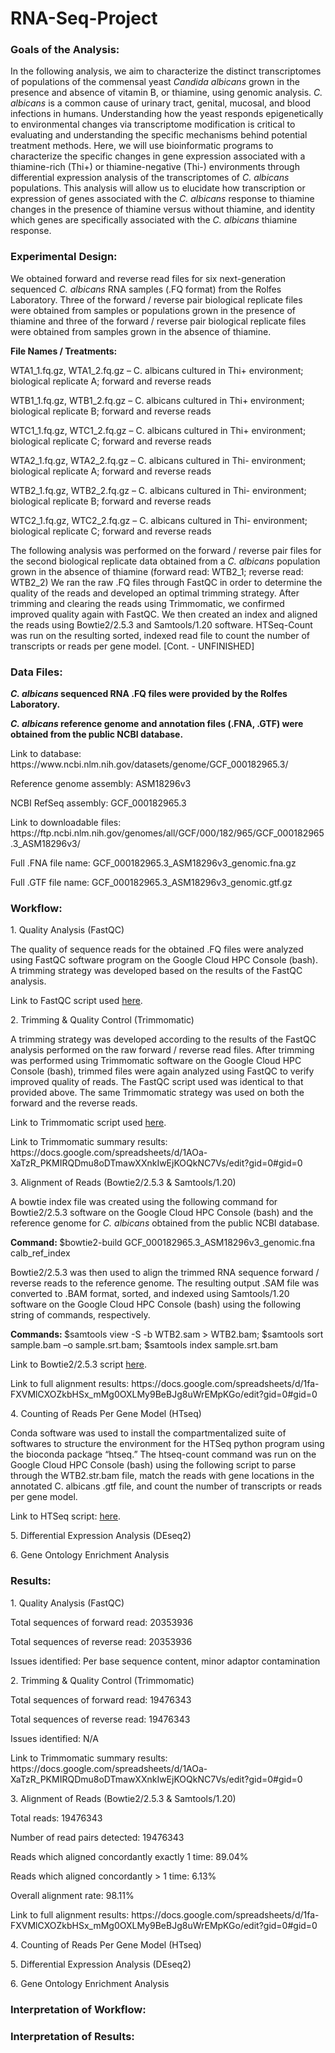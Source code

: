 # RNA-Seq-Project

<h3>Goals of the Analysis:</h3>
<p>In the following analysis, we aim to characterize the distinct transcriptomes of populations of the commensal yeast <i>Candida albicans</i> grown in the presence and absence of vitamin B, or thiamine, using genomic analysis. <i>C. albicans</i> is a common cause of urinary tract, genital, mucosal, and blood infections in humans. Understanding how the yeast responds epigenetically to environmental changes via transcriptome modification is critical to evaluating and understanding the specific mechanisms behind potential treatment methods. Here, we will use bioinformatic programs to characterize the specific changes in gene expression associated with a thiamine-rich (Thi+) or thiamine-negative (Thi-) environments through differential expression analysis of the transcriptomes of <i>C. albicans</i> populations. This analysis will allow us to elucidate how transcription or expression of genes associated with the <i>C. albicans</i> response to thiamine changes in the presence of thiamine versus without thiamine, and identity which genes are specifically associated with the <i>C. albicans</i> thiamine response.</p>

<h3>Experimental Design:</h3>
<p>We obtained forward and reverse read files for six next-generation sequenced <i>C. albicans</i> RNA samples (.FQ format) from the Rolfes Laboratory. Three of the forward / reverse pair biological replicate files were obtained from samples or populations grown in the presence of thiamine and three of the forward / reverse pair biological replicate files were obtained from samples grown in the absence of thiamine.</p>
<p><b>File Names / Treatments:</b></p>
<p>WTA1_1.fq.gz, WTA1_2.fq.gz – C. albicans cultured in Thi+ environment; biological replicate A; forward and reverse reads</p>
<p>WTB1_1.fq.gz, WTB1_2.fq.gz – C. albicans cultured in Thi+ environment; biological replicate B; forward and reverse reads</p>
<p>WTC1_1.fq.gz, WTC1_2.fq.gz – C. albicans cultured in Thi+ environment; biological replicate C; forward and reverse reads</p>
<p>WTA2_1.fq.gz, WTA2_2.fq.gz – C. albicans cultured in Thi- environment; biological replicate A; forward and reverse reads</p>
<p>WTB2_1.fq.gz, WTB2_2.fq.gz – C. albicans cultured in Thi- environment; biological replicate B; forward and reverse reads</p>
<p>WTC2_1.fq.gz, WTC2_2.fq.gz – C. albicans cultured in Thi- environment; biological replicate C; forward and reverse reads</p>
<p>The following analysis was performed on the forward / reverse pair files for the second biological replicate data obtained from a <i>C. albicans</i> population grown in the absence of thiamine (forward read: WTB2_1; reverse read: WTB2_2) We ran the raw .FQ files through FastQC in order to determine the quality of the reads and developed an optimal trimming strategy. After trimming and clearing the reads using Trimmomatic, we confirmed improved quality again with FastQC. We then created an index and aligned the reads using Bowtie2/2.5.3 and Samtools/1.20 software. HTSeq-Count was run on the resulting sorted, indexed read file to count the number of transcripts or reads per gene model. [Cont. - UNFINISHED]</p>

<h3>Data Files:</h3>
<p><b><i>C. albicans</i> sequenced RNA .FQ files were provided by the Rolfes Laboratory.</b></p>
<p><b><i>C. albicans</i> reference genome and annotation files (.FNA, .GTF) were obtained from the public NCBI database.</b></p>
<p>Link to database: https://www.ncbi.nlm.nih.gov/datasets/genome/GCF_000182965.3/</p2>
<p>Reference genome assembly: ASM18296v3</p>
<p>NCBI RefSeq assembly: GCF_000182965.3</p>
<p>Link to downloadable files: https://ftp.ncbi.nlm.nih.gov/genomes/all/GCF/000/182/965/GCF_000182965.3_ASM18296v3/</p>
<p>Full .FNA file name: GCF_000182965.3_ASM18296v3_genomic.fna.gz</p>
<p>Full .GTF file name: GCF_000182965.3_ASM18296v3_genomic.gtf.gz</p>

<h3>Workflow:</h3>
<p> 1. Quality Analysis (FastQC)</p>
<p>The quality of sequence reads for the obtained .FQ files were analyzed using FastQC software program on the Google Cloud HPC Console (bash). A trimming strategy was developed based on the results of the FastQC analysis.</p>
<p>Link to FastQC script used <a href=/fastqc.SBATCH> here</a>.</p>

<p> 2. Trimming & Quality Control (Trimmomatic)</p>
<p>A trimming strategy was developed according to the results of the FastQC analysis performed on the raw forward / reverse read files. After trimming was performed using Trimmomatic software on the Google Cloud HPC Console (bash), trimmed files were again analyzed using FastQC to verify improved quality of reads. The FastQC script used was identical to that provided above. The same Trimmomatic strategy was used on both the forward and the reverse reads.</p> 
<p>Link to Trimmomatic script used <a href=/trimmomatic.SBATCH> here<a/>.</p>
<p>Link to Trimmomatic summary results: https://docs.google.com/spreadsheets/d/1AOa-XaTzR_PKMIRQDmu8oDTmawXXnkIwEjKOQkNC7Vs/edit?gid=0#gid=0</p>

<p> 3. Alignment of Reads (Bowtie2/2.5.3 & Samtools/1.20)</p>
<p>A bowtie index file was created using the following command for Bowtie2/2.5.3 software on the Google Cloud HPC Console (bash) and the reference genome for <i>C. albicans</i> obtained from the public NCBI database.</p>
<p><b>Command: </b>$bowtie2-build GCF_000182965.3_ASM18296v3_genomic.fna calb_ref_index</p>
<p>Bowtie2/2.5.3 was then used to align the trimmed RNA sequence forward / reverse reads to the reference genome. The resulting output .SAM file was converted to .BAM format, sorted, and indexed using Samtools/1.20 software on the Google Cloud HPC Console (bash) using the following string of commands, respectively.</p>
<p><b>Commands: </b>$samtools view -S -b WTB2.sam > WTB2.bam; $samtools sort sample.bam –o sample.srt.bam; $samtools index sample.srt.bam<p/>
<p>Link to Bowtie2/2.5.3 script <a href=/bowtie.SBATCH> here<a/>.</p>
<p>Link to full alignment results: https://docs.google.com/spreadsheets/d/1fa-FXVMlCXOZkbHSx_mMg0OXLMy9BeBJg8uWrEMpKGo/edit?gid=0#gid=0</p>

<p> 4. Counting of Reads Per Gene Model (HTseq)</p>
Conda software was used to install the compartmentalized suite of softwares to structure the environment for the HTSeq python program using the bioconda package “htseq.” The htseq-count command was run on the Google Cloud HPC Console (bash) using the following script to parse through the WTB2.str.bam file, match the reads with gene locations in the annotated C. albicans .gtf file, and count the number of transcripts or reads per gene model.
<p>Link to HTSeq script: <a href=/htseq_count.SBATCH> here<a/>.</p>

<p> 5. Differential Expression Analysis (DEseq2)</p>
 
<p> 6. Gene Ontology Enrichment Analysis</p>
 
<h3>Results:</h3>
<p> 1. Quality Analysis (FastQC)</p>
<p>Total sequences of forward read: 20353936</p>
<p>Total sequences of reverse read: 20353936</p>
<p>Issues identified: Per base sequence content, minor adaptor contamination</p>

<p> 2. Trimming & Quality Control (Trimmomatic)</p>
<p>Total sequences of forward read: 19476343</p>
<p>Total sequences of reverse read: 19476343</p>
<p>Issues identified: N/A</p>
<p>Link to Trimmomatic summary results: https://docs.google.com/spreadsheets/d/1AOa-XaTzR_PKMIRQDmu8oDTmawXXnkIwEjKOQkNC7Vs/edit?gid=0#gid=0</p>

<p> 3. Alignment of Reads (Bowtie2/2.5.3 & Samtools/1.20)</p>
<p>Total reads: 19476343</p>
<p>Number of read pairs detected: 19476343</p>
<p>Reads which aligned concordantly exactly 1 time: 89.04%</p>
<p>Reads which aligned concordantly > 1 time: 6.13%</p>
<p>Overall alignment rate: 98.11%</p>
<p>Link to full alignment results: https://docs.google.com/spreadsheets/d/1fa-FXVMlCXOZkbHSx_mMg0OXLMy9BeBJg8uWrEMpKGo/edit?gid=0#gid=0</p>

<p> 4. Counting of Reads Per Gene Model (HTseq)</p>

<p> 5. Differential Expression Analysis (DEseq2)</p>

<p> 6. Gene Ontology Enrichment Analysis</p>

<h3>Interpretation of Workflow:</h3>

<h3>Interpretation of Results:</h3>
